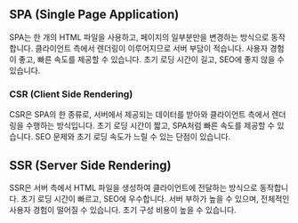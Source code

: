 ## SPA (Single Page Application)
SPA는 한 개의 HTML 파일을 사용하고, 페이지의 일부분만을 변경하는 방식으로 동작합니다.
클라이언트 측에서 렌더링이 이루어지므로 서버 부담이 적습니다.
사용자 경험이 좋고, 빠른 속도를 제공할 수 있습니다.
초기 로딩 시간이 길고, SEO에 좋지 않을 수 있습니다.
### CSR (Client Side Rendering)
CSR은 SPA의 한 종류로, 서버에서 제공되는 데이터를 받아와 클라이언트 측에서 렌더링을 수행하는 방식입니다.
초기 로딩 시간이 짧고, SPA처럼 빠른 속도를 제공할 수 있습니다.
SEO 문제와 초기 로딩 속도가 느릴 수 있는 단점이 있습니다.
## SSR (Server Side Rendering)
SSR은 서버 측에서 HTML 파일을 생성하여 클라이언트에 전달하는 방식으로 동작합니다.
초기 로딩 시간이 빠르고, SEO에 우수합니다.
서버 부하가 높을 수 있으며, 전체적인 사용자 경험이 떨어질 수 있습니다.
초기 구성 비용이 높을 수 있습니다.